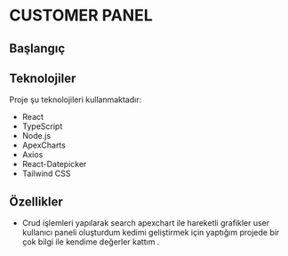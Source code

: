 
  <h1>CUSTOMER PANEL</h1>



  <h2>Başlangıç</h2>



  <h2>Teknolojiler</h2>

  <p>Proje şu teknolojileri kullanmaktadır:</p>

  <ul>
    <li>React</li>
    <li>TypeScript</li>
    <li>Node.js</li>
    <li>ApexCharts</li>
    <li>Axios</li>
    <li>React-Datepicker</li>
    <li>Tailwind CSS</li>
  </ul>

  <h2>Özellikler</h2>

  <ul>
    <li>Crud işlemleri yapılarak search apexchart ile hareketli grafikler user kullanıcı paneli oluşturdum kedimi geliştirmek için yaptığım projede bir çok bilgi ile kendime değerler kattım .</li>
  </ul>

 








